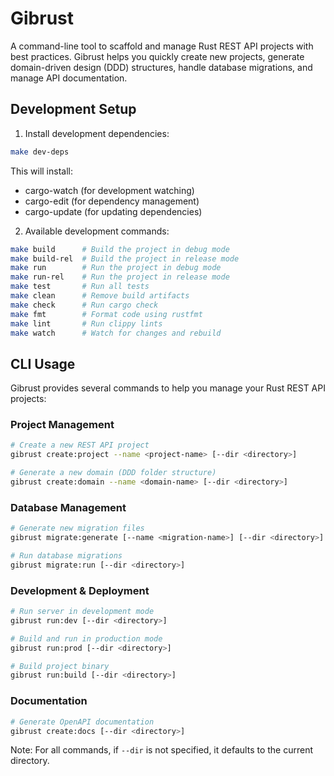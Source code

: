 # Gibrust

A command-line tool to scaffold and manage Rust REST API projects with best practices. Gibrust helps you quickly create new projects, generate domain-driven design (DDD) structures, handle database migrations, and manage API documentation.

## Development Setup

1. Install development dependencies:
```bash
make dev-deps
```

This will install:
- cargo-watch (for development watching)
- cargo-edit (for dependency management)
- cargo-update (for updating dependencies)

2. Available development commands:
```bash
make build      # Build the project in debug mode
make build-rel  # Build the project in release mode
make run        # Run the project in debug mode
make run-rel    # Run the project in release mode
make test       # Run all tests
make clean      # Remove build artifacts
make check      # Run cargo check
make fmt        # Format code using rustfmt
make lint       # Run clippy lints
make watch      # Watch for changes and rebuild
```

## CLI Usage

Gibrust provides several commands to help you manage your Rust REST API projects:

### Project Management
```bash
# Create a new REST API project
gibrust create:project --name <project-name> [--dir <directory>]

# Generate a new domain (DDD folder structure)
gibrust create:domain --name <domain-name> [--dir <directory>]
```

### Database Management
```bash
# Generate new migration files
gibrust migrate:generate [--name <migration-name>] [--dir <directory>]

# Run database migrations
gibrust migrate:run [--dir <directory>]
```

### Development & Deployment
```bash
# Run server in development mode
gibrust run:dev [--dir <directory>]

# Build and run in production mode
gibrust run:prod [--dir <directory>]

# Build project binary
gibrust run:build [--dir <directory>]
```

### Documentation
```bash
# Generate OpenAPI documentation
gibrust create:docs [--dir <directory>]
```

Note: For all commands, if `--dir` is not specified, it defaults to the current directory.